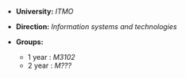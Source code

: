 + **University:**  *ITMO*

+ **Direction:**  *Information systems and technologies*

+ **Groups:**<br>
    + 1 year : *M3102*
    + 2 year : *M???*
